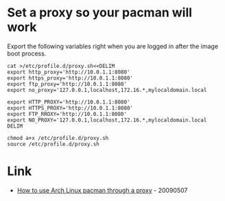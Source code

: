 # Set a proxy so your pacman will work

Export the following variables right when you are logged in after the image boot process.

```
cat >/etc/profile.d/proxy.sh<<DELIM
export http_proxy='http://10.0.1.1:8080'
export https_proxy='http://10.0.1.1:8080'
export ftp_proxy='http://10.0.1.1:8080'
export no_proxy='127.0.0.1,localhost,172.16.*,mylocaldomain.local

export HTTP_PROXY='http://10.0.1.1:8080'
export HTTPS_PROXY='http://10.0.1.1:8080'
export FTP_RROXY='http://10.0.1.1:8080'
export NO_PROXY='127.0.0.1,localhost,172.16.*,mylocaldomain.local
DELIM

chmod a+x /etc/profile.d/proxy.sh
source /etc/profile.d/proxy.sh
```

# Link

* [How to use Arch Linux pacman through a proxy](https://www.garron.me/en/go2linux/arch-linux-pacman-proxy.html) - 20090507
